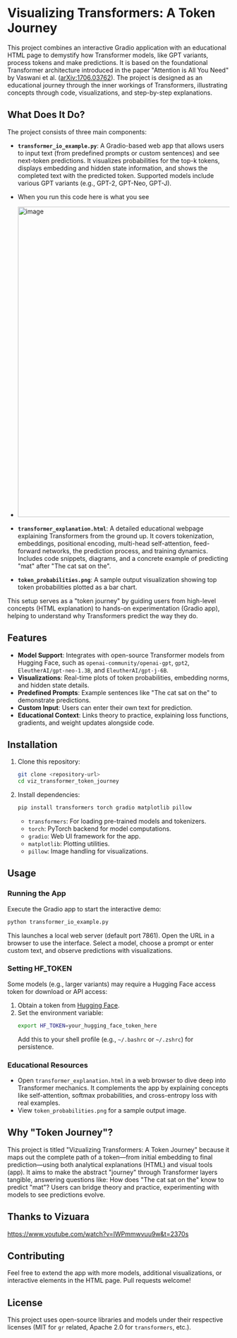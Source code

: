 # Visualizing Transformers: A Token Journey

This project combines an interactive Gradio application with an educational HTML page to demystify how Transformer models, like GPT variants, process tokens and make predictions. It is based on the foundational Transformer architecture introduced in the paper "Attention is All You Need" by Vaswani et al. ([arXiv:1706.03762](https://arxiv.org/pdf/1706.03762)). The project is designed as an educational journey through the inner workings of Transformers, illustrating concepts through code, visualizations, and step-by-step explanations.

## What Does It Do?

The project consists of three main components:

- **`transformer_io_example.py`**: A Gradio-based web app that allows users to input text (from predefined prompts or custom sentences) and see next-token predictions. It visualizes probabilities for the top-k tokens, displays embedding and hidden state information, and shows the completed text with the predicted token. Supported models include various GPT variants (e.g., GPT-2, GPT-Neo, GPT-J).

- When you run this code here is what you see

- <img width="1039" height="703" alt="image" src="https://github.com/user-attachments/assets/6bd0ef48-b6f2-47f3-b0cd-3d860b733a99" />


- **`transformer_explanation.html`**: A detailed educational webpage explaining Transformers from the ground up. It covers tokenization, embeddings, positional encoding, multi-head self-attention, feed-forward networks, the prediction process, and training dynamics. Includes code snippets, diagrams, and a concrete example of predicting "mat" after "The cat sat on the".

- **`token_probabilities.png`**: A sample output visualization showing top token probabilities plotted as a bar chart.

This setup serves as a "token journey" by guiding users from high-level concepts (HTML explanation) to hands-on experimentation (Gradio app), helping to understand why Transformers predict the way they do.

## Features

- **Model Support**: Integrates with open-source Transformer models from Hugging Face, such as `openai-community/openai-gpt`, `gpt2`, `EleutherAI/gpt-neo-1.3B`, and `EleutherAI/gpt-j-6B`.
- **Visualizations**: Real-time plots of token probabilities, embedding norms, and hidden state details.
- **Predefined Prompts**: Example sentences like "The cat sat on the" to demonstrate predictions.
- **Custom Input**: Users can enter their own text for prediction.
- **Educational Context**: Links theory to practice, explaining loss functions, gradients, and weight updates alongside code.

## Installation

1. Clone this repository:
   ```bash
   git clone <repository-url>
   cd viz_transformer_token_journey
   ```

2. Install dependencies:
   ```bash
   pip install transformers torch gradio matplotlib pillow
   ```

   - `transformers`: For loading pre-trained models and tokenizers.
   - `torch`: PyTorch backend for model computations.
   - `gradio`: Web UI framework for the app.
   - `matplotlib`: Plotting utilities.
   - `pillow`: Image handling for visualizations.

## Usage

### Running the App
Execute the Gradio app to start the interactive demo:
```bash
python transformer_io_example.py
```
This launches a local web server (default port 7861). Open the URL in a browser to use the interface. Select a model, choose a prompt or enter custom text, and observe predictions with visualizations.

### Setting HF_TOKEN
Some models (e.g., larger variants) may require a Hugging Face access token for download or API access:
1. Obtain a token from [Hugging Face](https://huggingface.co/settings/tokens).
2. Set the environment variable:
   ```bash
   export HF_TOKEN=your_hugging_face_token_here
   ```
   Add this to your shell profile (e.g., `~/.bashrc` or `~/.zshrc`) for persistence.

### Educational Resources
- Open `transformer_explanation.html` in a web browser to dive deep into Transformer mechanics. It complements the app by explaining concepts like self-attention, softmax probabilities, and cross-entropy loss with real examples.
- View `token_probabilities.png` for a sample output image.

## Why "Token Journey"?

This project is titled "Vizualizing Transformers: A Token Journey" because it maps out the complete path of a token—from initial embedding to final prediction—using both analytical explanations (HTML) and visual tools (app). It aims to make the abstract "journey" through Transformer layers tangible, answering questions like: How does "The cat sat on the" know to predict "mat"? Users can bridge theory and practice, experimenting with models to see predictions evolve.

## Thanks to Vizuara

https://www.youtube.com/watch?v=IWPmmwvuu9w&t=2370s
## Contributing

Feel free to extend the app with more models, additional visualizations, or interactive elements in the HTML page. Pull requests welcome!

## License

This project uses open-source libraries and models under their respective licenses (MIT for `gr` related, Apache 2.0 for `transformers`, etc.).
